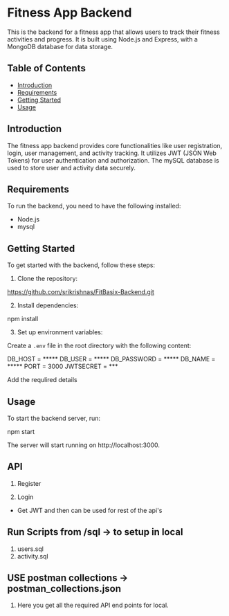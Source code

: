 # Fitness App Backend

This is the backend for a fitness app that allows users to track their fitness activities and progress. It is built using Node.js and Express, with a MongoDB database for data storage.

## Table of Contents

- [Introduction](#introduction)
- [Requirements](#requirements)
- [Getting Started](#getting-started)
- [Usage](#usage)
## Introduction

The fitness app backend provides core functionalities like user registration, login, user management, and activity tracking. It utilizes JWT (JSON Web Tokens) for user authentication and authorization. The mySQL database is used to store user and activity data securely.

## Requirements

To run the backend, you need to have the following installed:

- Node.js
- mysql

## Getting Started

To get started with the backend, follow these steps:

1. Clone the repository:

https://github.com/srikrishnas/FitBasix-Backend.git


2. Install dependencies:

npm install

3. Set up environment variables:

Create a `.env` file in the root directory with the following content:

DB_HOST = *****
DB_USER = *****
DB_PASSWORD = *****
DB_NAME = *****
PORT = 3000
JWTSECRET = ***

Add the requlired details

## Usage

To start the backend server, run:

npm start

The server will start running on http://localhost:3000.

## API

1. Register 

2. Login

- Get JWT and then can be used for rest of the api's

## Run Scripts from /sql -> to setup in local

1. users.sql
2. activity.sql

## USE postman collections -> postman_collections.json

1. Here you get all the required API end points for local.
